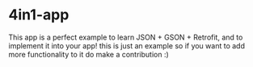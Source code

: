 # 4in1-app
This app is a perfect example to learn JSON + GSON + Retrofit, and to implement it into your app! 
this is just an example so if you want to add more functionality to it do make a contribution :)
